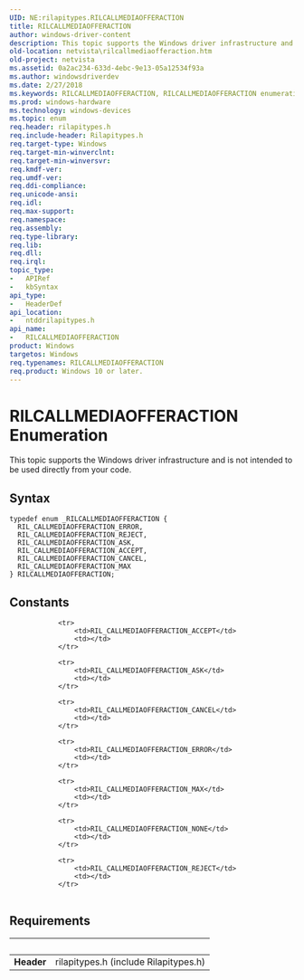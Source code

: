 ```yaml
---
UID: NE:rilapitypes.RILCALLMEDIAOFFERACTION
title: RILCALLMEDIAOFFERACTION
author: windows-driver-content
description: This topic supports the Windows driver infrastructure and is not intended to be used directly from your code.
old-location: netvista\rilcallmediaofferaction.htm
old-project: netvista
ms.assetid: 0a2ac234-633d-4ebc-9e13-05a12534f93a
ms.author: windowsdriverdev
ms.date: 2/27/2018
ms.keywords: RILCALLMEDIAOFFERACTION, RILCALLMEDIAOFFERACTION enumeration [Network Drivers Starting with Windows Vista], RIL_CALLMEDIAOFFERACTION_ACCEPT, RIL_CALLMEDIAOFFERACTION_ASK, RIL_CALLMEDIAOFFERACTION_CANCEL, RIL_CALLMEDIAOFFERACTION_ERROR, RIL_CALLMEDIAOFFERACTION_MAX, RIL_CALLMEDIAOFFERACTION_REJECT, netvista.rilcallmediaofferaction, ntddrilapitypes/RILCALLMEDIAOFFERACTION, ntddrilapitypes/RIL_CALLMEDIAOFFERACTION_ACCEPT, ntddrilapitypes/RIL_CALLMEDIAOFFERACTION_ASK, ntddrilapitypes/RIL_CALLMEDIAOFFERACTION_CANCEL, ntddrilapitypes/RIL_CALLMEDIAOFFERACTION_ERROR, ntddrilapitypes/RIL_CALLMEDIAOFFERACTION_MAX, ntddrilapitypes/RIL_CALLMEDIAOFFERACTION_REJECT
ms.prod: windows-hardware
ms.technology: windows-devices
ms.topic: enum
req.header: rilapitypes.h
req.include-header: Rilapitypes.h
req.target-type: Windows
req.target-min-winverclnt: 
req.target-min-winversvr: 
req.kmdf-ver: 
req.umdf-ver: 
req.ddi-compliance: 
req.unicode-ansi: 
req.idl: 
req.max-support: 
req.namespace: 
req.assembly: 
req.type-library: 
req.lib: 
req.dll: 
req.irql: 
topic_type:
-	APIRef
-	kbSyntax
api_type:
-	HeaderDef
api_location:
-	ntddrilapitypes.h
api_name:
-	RILCALLMEDIAOFFERACTION
product: Windows
targetos: Windows
req.typenames: RILCALLMEDIAOFFERACTION
req.product: Windows 10 or later.
---
```


# RILCALLMEDIAOFFERACTION Enumeration
This topic supports the Windows driver infrastructure and is not intended to be used directly from your code.

## Syntax
````
typedef enum _RILCALLMEDIAOFFERACTION { 
  RIL_CALLMEDIAOFFERACTION_ERROR,
  RIL_CALLMEDIAOFFERACTION_REJECT,
  RIL_CALLMEDIAOFFERACTION_ASK,
  RIL_CALLMEDIAOFFERACTION_ACCEPT,
  RIL_CALLMEDIAOFFERACTION_CANCEL,
  RIL_CALLMEDIAOFFERACTION_MAX
} RILCALLMEDIAOFFERACTION;
````

## Constants

<table>
            
                <tr>
                    <td>RIL_CALLMEDIAOFFERACTION_ACCEPT</td>
                    <td></td>
                </tr>
            
                <tr>
                    <td>RIL_CALLMEDIAOFFERACTION_ASK</td>
                    <td></td>
                </tr>
            
                <tr>
                    <td>RIL_CALLMEDIAOFFERACTION_CANCEL</td>
                    <td></td>
                </tr>
            
                <tr>
                    <td>RIL_CALLMEDIAOFFERACTION_ERROR</td>
                    <td></td>
                </tr>
            
                <tr>
                    <td>RIL_CALLMEDIAOFFERACTION_MAX</td>
                    <td></td>
                </tr>
            
                <tr>
                    <td>RIL_CALLMEDIAOFFERACTION_NONE</td>
                    <td></td>
                </tr>
            
                <tr>
                    <td>RIL_CALLMEDIAOFFERACTION_REJECT</td>
                    <td></td>
                </tr>
</table>


## Requirements
| &nbsp; | &nbsp; |
| ---- |:---- |
| **Header** | rilapitypes.h (include Rilapitypes.h) |